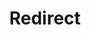 ﻿---
layout: src/layouts/Redirect.astro
title: Redirect
redirect: /docs/releases/deleting-releases
pubDate:  2023-01-01
navSearch: false
navSitemap: false
navMenu: false
---

